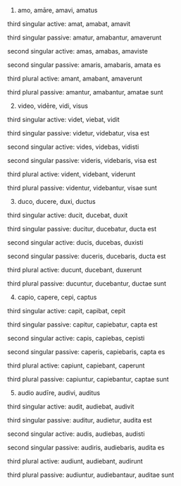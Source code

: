 1. amo, amāre, amavi, amatus

third singular active: amat, amabat, amavit

third singular passive: amatur, amabantur, amaverunt

second singular active: amas, amabas, amaviste

second singular passive: amaris, amabaris, amata es

third plural active: amant, amabant, amaverunt

third plural passive: amantur, amabantur, amatae sunt

2. video, vidēre, vidi, visus

third singular active: videt, viebat, vidit

third singular passive: videtur, videbatur, visa est

second singular active: vides, videbas, vidisti

second singular passive: videris, videbaris, visa est

third plural active: vident, videbant, viderunt

third plural passive: videntur, videbantur, visae sunt

3. duco, ducere, duxi, ductus

third singular active: ducit, ducebat, duxit

third singular passive: ducitur, ducebatur, ducta est

second singular active: ducis, ducebas, duxisti

second singular passive: duceris, ducebaris, ducta est

third plural active: ducunt, ducebant, duxerunt

third plural passive: ducuntur, ducebantur, ductae sunt

4. capio, capere, cepi, captus

third singular active: capit, capibat, cepit

third singular passive: capitur, capiebatur, capta est

second singular active: capis, capiebas, cepisti

second singular passive: caperis, capiebaris, capta es

third plural active: capiunt, capiebant, caperunt

third plural passive: capiuntur, capiebantur, captae sunt

5. audio audīre, audivi, auditus

third singular active: audit, audiebat, audivit

third singular passive: auditur, audietur, audita est

second singular active: audis, audiebas, audisti

second singular passive: audiris, audiebaris, audita es

third plural active: audiunt, audiebant, audirunt

third plural passive: audiuntur, audiebantaur, auditae sunt
